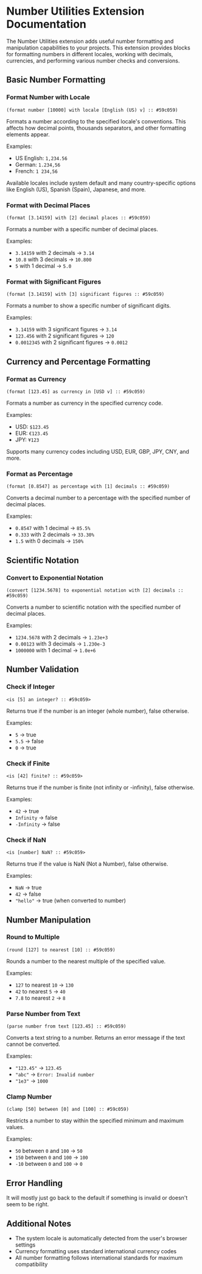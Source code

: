 # Number Utilities Extension Documentation

The Number Utilities extension adds useful number formatting and manipulation capabilities to your projects. This extension provides blocks for formatting numbers in different locales, working with decimals, currencies, and performing various number checks and conversions.

## Basic Number Formatting

### Format Number with Locale
```scratch
(format number [10000] with locale [English (US) v] :: #59c059)
```
Formats a number according to the specified locale's conventions. This affects how decimal points, thousands separators, and other formatting elements appear.

Examples:
- US English: `1,234.56`
- German: `1.234,56`
- French: `1 234,56`

Available locales include system default and many country-specific options like English (US), Spanish (Spain), Japanese, and more.

### Format with Decimal Places
```scratch
(format [3.14159] with [2] decimal places :: #59c059)
```
Formats a number with a specific number of decimal places.

Examples:
- `3.14159` with 2 decimals → `3.14`
- `10.8` with 3 decimals → `10.800`
- `5` with 1 decimal → `5.0`

### Format with Significant Figures
```scratch
(format [3.14159] with [3] significant figures :: #59c059)
```
Formats a number to show a specific number of significant digits.

Examples:
- `3.14159` with 3 significant figures → `3.14`
- `123.456` with 2 significant figures → `120`
- `0.0012345` with 2 significant figures → `0.0012`

## Currency and Percentage Formatting

### Format as Currency
```scratch
(format [123.45] as currency in [USD v] :: #59c059)
```
Formats a number as currency in the specified currency code.

Examples:
- USD: `$123.45`
- EUR: `€123.45`
- JPY: `¥123`

Supports many currency codes including USD, EUR, GBP, JPY, CNY, and more.

### Format as Percentage
```scratch
(format [0.8547] as percentage with [1] decimals :: #59c059)
```
Converts a decimal number to a percentage with the specified number of decimal places.

Examples:
- `0.8547` with 1 decimal → `85.5%`
- `0.333` with 2 decimals → `33.30%`
- `1.5` with 0 decimals → `150%`

## Scientific Notation

### Convert to Exponential Notation
```scratch
(convert [1234.5678] to exponential notation with [2] decimals :: #59c059)
```
Converts a number to scientific notation with the specified number of decimal places.

Examples:
- `1234.5678` with 2 decimals → `1.23e+3`
- `0.00123` with 3 decimals → `1.230e-3`
- `1000000` with 1 decimal → `1.0e+6`

## Number Validation

### Check if Integer
```scratch
<is [5] an integer? :: #59c059>
```
Returns true if the number is an integer (whole number), false otherwise.

Examples:
- `5` → true
- `5.5` → false
- `0` → true

### Check if Finite
```scratch
<is [42] finite? :: #59c059>
```
Returns true if the number is finite (not infinity or -infinity), false otherwise.

Examples:
- `42` → true
- `Infinity` → false
- `-Infinity` → false

### Check if NaN
```scratch
<is [number] NaN? :: #59c059>
```
Returns true if the value is NaN (Not a Number), false otherwise.

Examples:
- `NaN` → true
- `42` → false
- `"hello"` → true (when converted to number)

## Number Manipulation

### Round to Multiple
```scratch
(round [127] to nearest [10] :: #59c059)
```
Rounds a number to the nearest multiple of the specified value.

Examples:
- `127` to nearest `10` → `130`
- `42` to nearest `5` → `40`
- `7.8` to nearest `2` → `8`

### Parse Number from Text
```scratch
(parse number from text [123.45] :: #59c059)
```
Converts a text string to a number. Returns an error message if the text cannot be converted.

Examples:
- `"123.45"` → `123.45`
- `"abc"` → `Error: Invalid number`
- `"1e3"` → `1000`

### Clamp Number
```scratch
(clamp [50] between [0] and [100] :: #59c059)
```
Restricts a number to stay within the specified minimum and maximum values.

Examples:
- `50` between `0` and `100` → `50`
- `150` between `0` and `100` → `100`
- `-10` between `0` and `100` → `0`

## Error Handling
It will mostly just go back to the default if something is invalid or doesn't seem to be right.

## Additional Notes

- The system locale is automatically detected from the user's browser settings
- Currency formatting uses standard international currency codes
- All number formatting follows international standards for maximum compatibility
